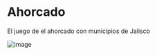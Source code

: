# Ahorcado
El juego de el ahorcado con municipios de Jalisco

![image](https://github.com/LuisRosado/Ahorcado/assets/140114139/323477fa-fbca-4076-8a5d-49fa125772e2)

